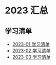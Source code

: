 # 2023 汇总
## 学习清单
* [2023-01 学习清单](./2023-01/README.md)
* [2023-02 学习清单](./2023-02/README.md)
* [2023-03 学习清单](./2023-03/README.md)
